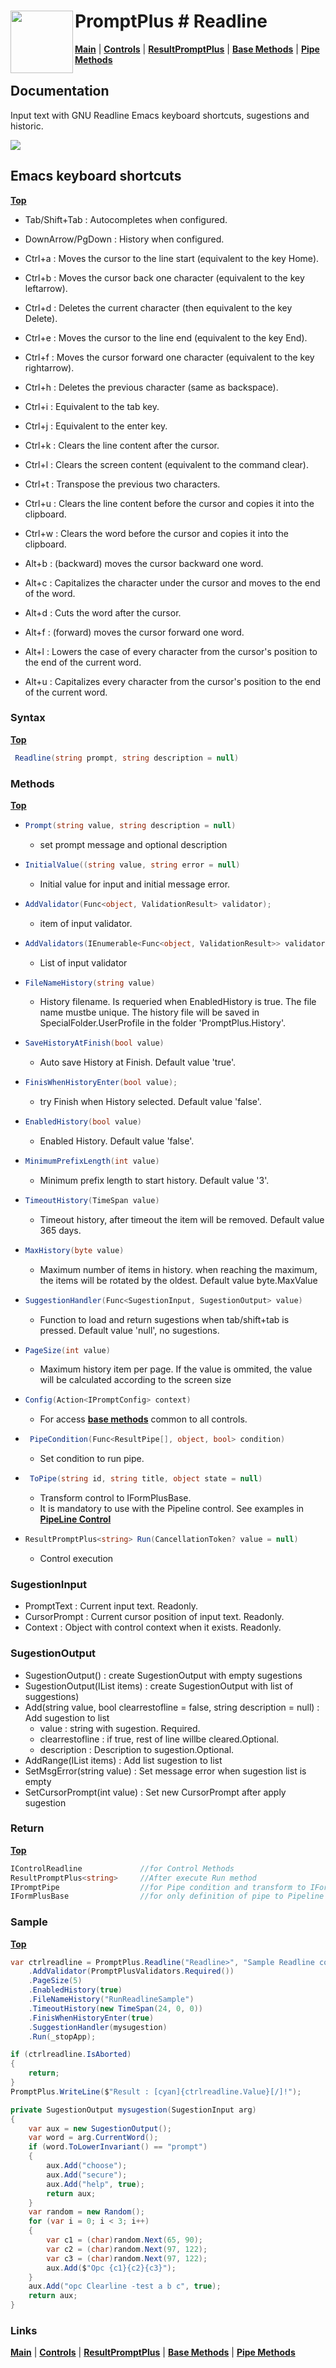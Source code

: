 # <img align="left" width="100" height="100" src="./images/icon.png"> PromptPlus # Readline
[**Main**](index.md#help) | 
[**Controls**](index.md#apis) |
[**ResultPromptPlus**](resultpromptplus) |
[**Base Methods**](basemethods) |
[**Pipe Methods**](pipemethods)

## Documentation
Input text with GNU Readline Emacs keyboard shortcuts, sugestions and historic.

![](./images/Readline.gif)


## Emacs keyboard shortcuts
[**Top**](#promptplus--readline)

- Tab/Shift+Tab  : Autocompletes when configured.
- DownArrow/PgDown : History when configured.

- Ctrl+a : Moves the cursor to the line start (equivalent to the key Home).
- Ctrl+b : Moves the cursor back one character (equivalent to the key leftarrow).
- Ctrl+d : Deletes the current character (then equivalent to the key Delete).
- Ctrl+e : Moves the cursor to the line end (equivalent to the key End).
- Ctrl+f : Moves the cursor forward one character (equivalent to the key rightarrow).
- Ctrl+h : Deletes the previous character (same as backspace).
- Ctrl+i : Equivalent to the tab key.
- Ctrl+j : Equivalent to the enter key.
- Ctrl+k : Clears the line content after the cursor.
- Ctrl+l : Clears the screen content (equivalent to the command clear).
- Ctrl+t : Transpose the previous two characters.
- Ctrl+u : Clears the line content before the cursor and copies it into the clipboard.
- Ctrl+w : Clears the word before the cursor and copies it into the clipboard.
- Alt+b : (backward) moves the cursor backward one word.
- Alt+c : Capitalizes the character under the cursor and moves to the end of the word.
- Alt+d : Cuts the word after the cursor.
- Alt+f : (forward) moves the cursor forward one word.
- Alt+l : Lowers the case of every character from the cursor's position to the end of the current word.
- Alt+u : Capitalizes every character from the cursor's position to the end of the current word.


### Syntax
[**Top**](#promptplus--readline)

```csharp
 Readline(string prompt, string description = null)
 ```

### Methods
[**Top**](#promptplus--readline)

- ```csharp
  Prompt(string value, string description = null)
  ``` 
  - set prompt message and optional description

- ```csharp
  InitialValue((string value, string error = null)
  ``` 
  -  Initial value for input and initial message error.

- ```csharp
  AddValidator(Func<object, ValidationResult> validator);
  ``` 
    - item of input validator.

- ```csharp
  AddValidators(IEnumerable<Func<object, ValidationResult>> validators)
  ``` 
    - List of input validator

- ```csharp
  FileNameHistory(string value)
  ``` 
    - History filename. Is requeried when EnabledHistory is true. The file name mustbe unique. The history file will be saved in SpecialFolder.UserProfile in the folder 'PromptPlus.History'.

- ```csharp
  SaveHistoryAtFinish(bool value)
  ``` 
    - Auto save History at Finish. Default value 'true'.

- ```csharp
  FinisWhenHistoryEnter(bool value);
  ``` 
    - try Finish when History selected. Default value 'false'.

- ```csharp
  EnabledHistory(bool value)
  ``` 
    - Enabled History. Default value 'false'.

- ```csharp
  MinimumPrefixLength(int value)
  ``` 
    - Minimum prefix length to start history. Default value '3'.

- ```csharp
  TimeoutHistory(TimeSpan value)
  ``` 
    - Timeout history, after timeout the item will be removed. Default value 365 days.

- ```csharp
  MaxHistory(byte value)
  ``` 
    - Maximum number of items in history. when reaching the maximum, the items will be rotated by the oldest. Default value byte.MaxValue

- ```csharp
  SuggestionHandler(Func<SugestionInput, SugestionOutput> value)
  ``` 
    - Function to load and return sugestions when tab/shift+tab is pressed. Default value 'null', no sugestions.

- ```csharp
  PageSize(int value)
    ```
    - Maximum history item per page. If the value is ommited, the value will be calculated according to the screen size

- ```csharp
  Config(Action<IPromptConfig> context)
  ``` 
  - For access [**base methods**](basemethods) common to all controls.

- ```csharp
   PipeCondition(Func<ResultPipe[], object, bool> condition)
  ``` 
  - Set condition to run pipe.

- ```csharp
   ToPipe(string id, string title, object state = null)
  ``` 
  - Transform control to IFormPlusBase.
  - It is mandatory to use with the Pipeline control. See examples in [**PipeLine Control**](pipeline)

- ```csharp
  ResultPromptPlus<string> Run(CancellationToken? value = null)
  ``` 
	- Control execution

### SugestionInput

- PromptText    : Current input text. Readonly.
- CursorPrompt  : Current cursor position of input text. Readonly.
- Context       : Object with control context when it exists. Readonly.

### SugestionOutput

- SugestionOutput() : create SugestionOutput with empty sugestions
- SugestionOutput(IList<ItemSugestion> items)  : create SugestionOutput with list of suggestions)
- Add(string value, bool clearrestofline = false, string description = null) : Add sugestion to list
    - value : string with sugestion. Required.
    - clearrestofline : if true, rest of line willbe cleared.Optional.
    - description : Description to sugestion.Optional.
- AddRange(IList<ItemSugestion> items) : Add list sugestion to list
- SetMsgError(string value) : Set message error when sugestion list is empty
- SetCursorPrompt(int value) : Set new CursorPrompt after apply sugestion

### Return
[**Top**](#promptplus--readline)

```csharp
IControlReadline             //for Control Methods
ResultPromptPlus<string>     //After execute Run method
IPromptPipe                  //for Pipe condition and transform to IFormPlusBase 
IFormPlusBase                //for only definition of pipe to Pipeline Control
```

### Sample
[**Top**](#promptplus--readline)

```csharp
var ctrlreadline = PromptPlus.Readline("Readline>", "Sample Readline control")
    .AddValidator(PromptPlusValidators.Required())
    .PageSize(5)
    .EnabledHistory(true)
    .FileNameHistory("RunReadlineSample")
    .TimeoutHistory(new TimeSpan(24, 0, 0))
    .FinisWhenHistoryEnter(true)
    .SuggestionHandler(mysugestion)
    .Run(_stopApp);

if (ctrlreadline.IsAborted)
{
    return;
}
PromptPlus.WriteLine($"Result : [cyan]{ctrlreadline.Value}[/]!");
```

```csharp
private SugestionOutput mysugestion(SugestionInput arg)
{
    var aux = new SugestionOutput();
    var word = arg.CurrentWord();
    if (word.ToLowerInvariant() == "prompt")
    {
        aux.Add("choose");
        aux.Add("secure");
        aux.Add("help", true);
        return aux;
    }
    var random = new Random();
    for (var i = 0; i < 3; i++)
    {
        var c1 = (char)random.Next(65, 90);
        var c2 = (char)random.Next(97, 122);
        var c3 = (char)random.Next(97, 122);
        aux.Add($"Opc {c1}{c2}{c3}");
    }
    aux.Add("opc Clearline -test a b c", true);
    return aux;
}
```

### Links
[**Main**](index.md#help) | 
[**Controls**](index.md#apis) |
[**ResultPromptPlus**](resultpromptplus) |
[**Base Methods**](basemethods) |
[**Pipe Methods**](pipemethods)
